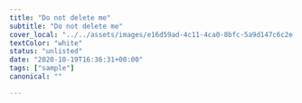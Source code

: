 ```yaml
---
title: "Do not delete me"
subtitle: "Do not delete me"
cover_local: "../../assets/images/e16d59ad-4c11-4ca0-8bfc-5a9d147c6c2e.jpeg"
textColor: "white"
status: "unlisted"
date: "2020-10-19T16:36:31+00:00"
tags: ["sample"]
canonical: ""

---
```


